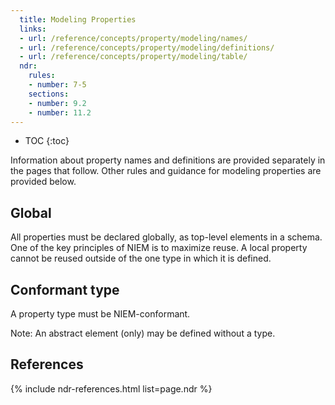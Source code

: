 ```yaml
---
  title: Modeling Properties
  links:
  - url: /reference/concepts/property/modeling/names/
  - url: /reference/concepts/property/modeling/definitions/
  - url: /reference/concepts/property/modeling/table/
  ndr:
    rules:
    - number: 7-5
    sections:
    - number: 9.2
    - number: 11.2
---
```


- TOC
{:toc}

Information about property names and definitions are provided separately in the pages that follow.  Other rules and guidance for modeling properties are provided below.

## Global

All properties must be declared globally, as top-level elements in a schema.  One of the key principles of NIEM is to maximize reuse.  A local property cannot be reused outside of the one type in which it is defined.

## Conformant type

A property type must be NIEM-conformant.

Note: An abstract element (only) may be defined without a type.

## References

{% include ndr-references.html list=page.ndr %}
